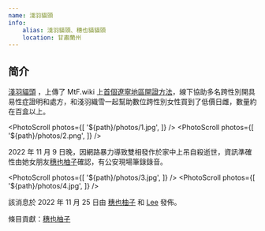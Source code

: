 ```yaml
---
name: 淺羽貓頭
info:
    alias: 淺羽貓頭、穗也貓貓頭
    location: 甘肅蘭州
---
```


## 简介

[淺羽貓頭](https://twitter.com/homoyamakaze) ，上傳了 MtF.wiki 上[首個遼寧地區開證方法](https://mtf.wiki/zh-cn/docs/psyco/liaoning/liu-hong/)，線下協助多名跨性別開具易性症證明和處方，和淺羽織雪一起幫助數位跨性別女性買到了低價日雌，數量約在百盒以上。

<PhotoScroll photos={[ '${path}/photos/1.jpg', ]} /> <PhotoScroll photos={[ '${path}/photos/2.png', ]} />

2022 年 11 月 9 日晚，因網路暴力導致雙相發作於家中上吊自殺逝世，資訊準確性由她女朋友[穗也柚子](https://twitter.com/YuzuTvT)確認，有公安現場筆錄錄音。

<PhotoScroll photos={[ '${path}/photos/3.jpg', ]} /> <PhotoScroll photos={[ '${path}/photos/4.jpg', ]} />

該消息於 2022 年 11 月 25 日由 [穗也柚子](https://twitter.com/YuzuTvT) 和 [Lee](https://twitter.com/rbqwansui) 發佈。

條目貢獻：[穗也柚子](https://twitter.com/YuzuTvT)
